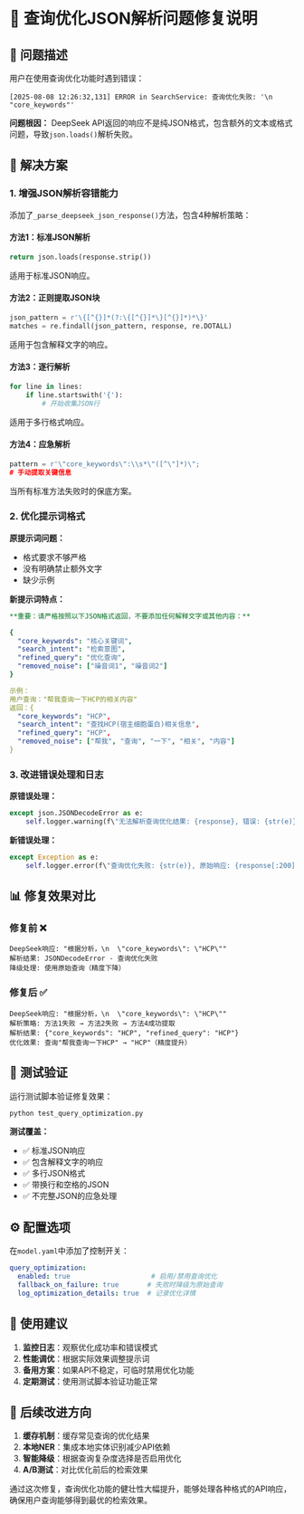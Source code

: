 # 🔧 查询优化JSON解析问题修复说明

## 🚨 问题描述

用户在使用查询优化功能时遇到错误：
```
[2025-08-08 12:26:32,131] ERROR in SearchService: 查询优化失败: '\n  "core_keywords"'
```

**问题根因：** DeepSeek API返回的响应不是纯JSON格式，包含额外的文本或格式问题，导致`json.loads()`解析失败。

## 🎯 解决方案

### 1. **增强JSON解析容错能力**

添加了`_parse_deepseek_json_response()`方法，包含4种解析策略：

#### **方法1：标准JSON解析**
```python
return json.loads(response.strip())
```
适用于标准JSON响应。

#### **方法2：正则提取JSON块**
```python
json_pattern = r'\{[^{}]*(?:\{[^{}]*\}[^{}]*)*\}'
matches = re.findall(json_pattern, response, re.DOTALL)
```
适用于包含解释文字的响应。

#### **方法3：逐行解析**
```python
for line in lines:
    if line.startswith('{'):
        # 开始收集JSON行
```
适用于多行格式响应。

#### **方法4：应急解析**
```python
pattern = r'\"core_keywords\":\\s*\"([^\"]*)\";
# 手动提取关键信息
```
当所有标准方法失败时的保底方案。

### 2. **优化提示词格式**

**原提示词问题：**
- 格式要求不够严格
- 没有明确禁止额外文字
- 缺少示例

**新提示词特点：**
```yaml
**重要：请严格按照以下JSON格式返回，不要添加任何解释文字或其他内容：**

{
  "core_keywords": "核心关键词",
  "search_intent": "检索意图",
  "refined_query": "优化查询",
  "removed_noise": ["噪音词1", "噪音词2"]
}

示例：
用户查询："帮我查询一下HCP的相关内容"
返回：{
  "core_keywords": "HCP",
  "search_intent": "查找HCP(宿主细胞蛋白)相关信息",
  "refined_query": "HCP",
  "removed_noise": ["帮我", "查询", "一下", "相关", "内容"]
}
```

### 3. **改进错误处理和日志**

**原错误处理：**
```python
except json.JSONDecodeError as e:
    self.logger.warning(f\"无法解析查询优化结果: {response}, 错误: {str(e)}\")
```

**新错误处理：**
```python
except Exception as e:
    self.logger.error(f\"查询优化失败: {str(e)}, 原始响应: {response[:200]}...\")
```

## 📊 修复效果对比

### **修复前 ❌**
```
DeepSeek响应: "根据分析，\n  \"core_keywords\": \"HCP\""
解析结果: JSONDecodeError - 查询优化失败
降级处理: 使用原始查询（精度下降）
```

### **修复后 ✅**
```
DeepSeek响应: "根据分析，\n  \"core_keywords\": \"HCP\""
解析策略: 方法1失败 → 方法2失败 → 方法4成功提取
解析结果: {"core_keywords": "HCP", "refined_query": "HCP"}
优化效果: 查询"帮我查询一下HCP" → "HCP"（精度提升）
```

## 🧪 测试验证

运行测试脚本验证修复效果：
```bash
python test_query_optimization.py
```

**测试覆盖：**
- ✅ 标准JSON响应
- ✅ 包含解释文字的响应  
- ✅ 多行JSON格式
- ✅ 带换行和空格的JSON
- ✅ 不完整JSON的应急处理

## ⚙️ 配置选项

在`model.yaml`中添加了控制开关：
```yaml
query_optimization:
  enabled: true                    # 启用/禁用查询优化
  fallback_on_failure: true       # 失败时降级为原始查询  
  log_optimization_details: true  # 记录优化详情
```

## 🎯 使用建议

1. **监控日志**：观察优化成功率和错误模式
2. **性能调优**：根据实际效果调整提示词
3. **备用方案**：如果API不稳定，可临时禁用优化功能
4. **定期测试**：使用测试脚本验证功能正常

## 🔮 后续改进方向

1. **缓存机制**：缓存常见查询的优化结果
2. **本地NER**：集成本地实体识别减少API依赖
3. **智能降级**：根据查询复杂度选择是否启用优化
4. **A/B测试**：对比优化前后的检索效果

通过这次修复，查询优化功能的健壮性大幅提升，能够处理各种格式的API响应，确保用户查询能够得到最优的检索效果。
